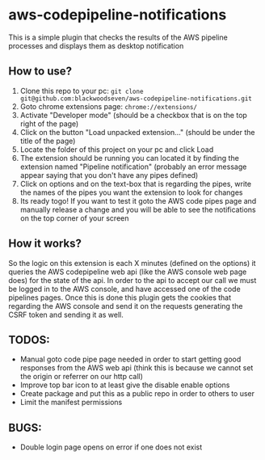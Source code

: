 # aws-codepipeline-notifications

This is a simple plugin that checks the results of the AWS pipeline processes and displays them as desktop notification

How to use?
-----------
1. Clone this repo to your pc: ```git clone git@github.com:blackwoodseven/aws-codepipeline-notifications.git```
2. Goto chrome extensions page: ```chrome://extensions/```
3. Activate "Developer mode" (should be a checkbox that is on the top right of the page)
4. Click on the button "Load unpacked extension..." (should be under the title of the page)
5. Locate the folder of this project on your pc and click Load
6. The extension should be running you can located it by finding the extension named "Pipeline notification" (probably an error message appear saying that you don't have any pipes defined)
7. Click on options and on the text-box that is regarding the pipes, write the names of the pipes you want the extension to look for changes
8. Its ready togo! If you want to test it goto the AWS code pipes page and manually release a change and you will be able to see the notifications on the top corner of your screen

How it works?
-------------

So the logic on this extension is each X minutes (defined on the options) it queries the AWS codepipeline web api (like the AWS console web page does) for the state of the api. In order to the api to accept our call we must be logged in to the AWS console, and have accessed one of the code pipelines pages. Once this is done this plugin gets the cookies that regarding the AWS console and send it on the requests generating the CSRF token and sending it as well.


TODOS:
------
 * Manual goto code pipe page needed in order to start getting good responses from the AWS web api (think this is because we cannot set the origin or referrer on our http call)
 * Improve top bar icon to at least give the disable enable options
 * Create package and put this as a public repo in order to others to user
 * Limit the manifest permissions

 BUGS:
 -----
 * Double login page opens on error if one does not exist
